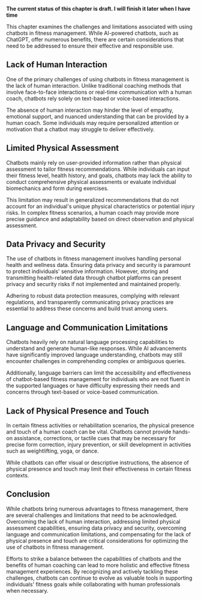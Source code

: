 **The current status of this chapter is draft. I will finish it later when I have time**

This chapter examines the challenges and limitations associated with using chatbots in fitness management. While AI-powered chatbots, such as ChatGPT, offer numerous benefits, there are certain considerations that need to be addressed to ensure their effective and responsible use.

Lack of Human Interaction
-------------------------

One of the primary challenges of using chatbots in fitness management is the lack of human interaction. Unlike traditional coaching methods that involve face-to-face interactions or real-time communication with a human coach, chatbots rely solely on text-based or voice-based interactions.

The absence of human interaction may hinder the level of empathy, emotional support, and nuanced understanding that can be provided by a human coach. Some individuals may require personalized attention or motivation that a chatbot may struggle to deliver effectively.

Limited Physical Assessment
---------------------------

Chatbots mainly rely on user-provided information rather than physical assessment to tailor fitness recommendations. While individuals can input their fitness level, health history, and goals, chatbots may lack the ability to conduct comprehensive physical assessments or evaluate individual biomechanics and form during exercises.

This limitation may result in generalized recommendations that do not account for an individual's unique physical characteristics or potential injury risks. In complex fitness scenarios, a human coach may provide more precise guidance and adaptability based on direct observation and physical assessment.

Data Privacy and Security
-------------------------

The use of chatbots in fitness management involves handling personal health and wellness data. Ensuring data privacy and security is paramount to protect individuals' sensitive information. However, storing and transmitting health-related data through chatbot platforms can present privacy and security risks if not implemented and maintained properly.

Adhering to robust data protection measures, complying with relevant regulations, and transparently communicating privacy practices are essential to address these concerns and build trust among users.

Language and Communication Limitations
--------------------------------------

Chatbots heavily rely on natural language processing capabilities to understand and generate human-like responses. While AI advancements have significantly improved language understanding, chatbots may still encounter challenges in comprehending complex or ambiguous queries.

Additionally, language barriers can limit the accessibility and effectiveness of chatbot-based fitness management for individuals who are not fluent in the supported languages or have difficulty expressing their needs and concerns through text-based or voice-based communication.

Lack of Physical Presence and Touch
-----------------------------------

In certain fitness activities or rehabilitation scenarios, the physical presence and touch of a human coach can be vital. Chatbots cannot provide hands-on assistance, corrections, or tactile cues that may be necessary for precise form correction, injury prevention, or skill development in activities such as weightlifting, yoga, or dance.

While chatbots can offer visual or descriptive instructions, the absence of physical presence and touch may limit their effectiveness in certain fitness contexts.

Conclusion
----------

While chatbots bring numerous advantages to fitness management, there are several challenges and limitations that need to be acknowledged. Overcoming the lack of human interaction, addressing limited physical assessment capabilities, ensuring data privacy and security, overcoming language and communication limitations, and compensating for the lack of physical presence and touch are critical considerations for optimizing the use of chatbots in fitness management.

Efforts to strike a balance between the capabilities of chatbots and the benefits of human coaching can lead to more holistic and effective fitness management experiences. By recognizing and actively tackling these challenges, chatbots can continue to evolve as valuable tools in supporting individuals' fitness goals while collaborating with human professionals when necessary.
